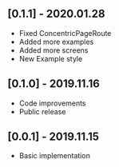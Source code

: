 ## [0.1.1] - 2020.01.28

* Fixed ConcentricPageRoute
* Added more examples
* Added more screens
* New Example style

## [0.1.0] - 2019.11.16

* Code improvements
* Public release

## [0.0.1] - 2019.11.15

* Basic implementation
